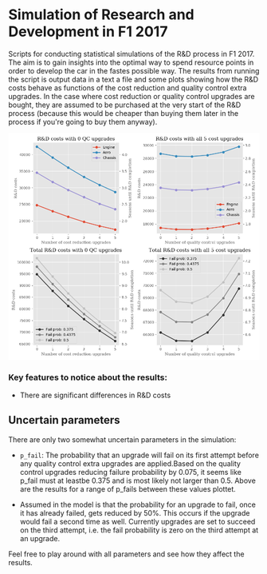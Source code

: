 # Simulation of Research and Development in F1 2017

Scripts for conducting statistical simulations of the R&D process in F1 2017. The aim is
to gain insights into the optimal way to spend resource points in order to develop
the car in the fastes possible way. The results from running the script is output data in a
text a file and some plots showing how the R&D costs behave as functions of the cost reduction
and quality control extra upgrades. In the case where cost reduction or quality control upgrades
are bought, they are assumed to be purchased at the very start of the R&D process (because this
would be cheaper than buying them later in the process if you're going to buy them anyway).

![Visualization of R&D simulation](results_visual.png)

### Key features to notice about the results:

* There are significant differences in R&D costs

## Uncertain parameters
There are only two somewhat uncertain parameters in the simulation:
* `p_fail`: The probability that an upgrade will fail on its first attempt before any quality control extra upgrades are applied.Based on the quality control upgrades reducing failure probability by 0.075, it seems like p_fail must at leastbe 0.375 and is most likely not larger than 0.5. Above are the results for a range of p_fails between these values plottet.

* Assumed in the model is that the probability for an upgrade to fail, once it has already
failed, gets reduced by 50%. This occurs if the upgrade would fail a second time as well. Currently
upgrades are set to succeed on the third attempt, i.e. the fail probability is zero on the third attempt
at an upgrade.

Feel free to play around with all parameters and see how they affect the results.
